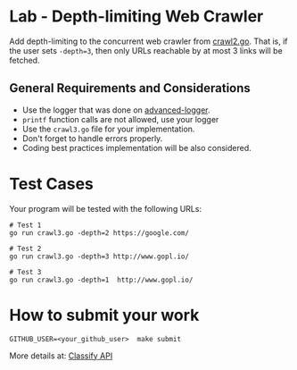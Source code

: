 Lab - Depth-limiting Web Crawler
================================

Add depth-limiting to the concurrent web crawler from [crawl2.go](https://github.com/CodersSquad/hello-gophers/blob/master/src/crawl2.go).
That is, if the user sets `-depth=3`, then only URLs reachable by at most 3 links will be fetched.


General Requirements and Considerations
---------------------------------------
- Use the logger that was done on [advanced-logger](https://github.com/CodersSquad/ap-labs/tree/master/labs/advanced-logger).
- `printf` function calls are not allowed, use your logger
- Use the `crawl3.go` file for your implementation.
- Don't forget to handle errors properly.
- Coding best practices implementation will be also considered.


Test Cases
==========
Your program will be tested with the following URLs:

```
# Test 1
go run crawl3.go -depth=2 https://google.com/

# Test 2
go run crawl3.go -depth=3 http://www.gopl.io/

# Test 3
go run crawl3.go -depth=1  http://www.gopl.io/

```

How to submit your work
=======================
```
GITHUB_USER=<your_github_user>  make submit
```
More details at: [Classify API](../../classify.md)
